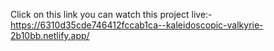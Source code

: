 Click on this link you can watch this project live:- https://6310d35cde746412fccab1ca--kaleidoscopic-valkyrie-2b10bb.netlify.app/
